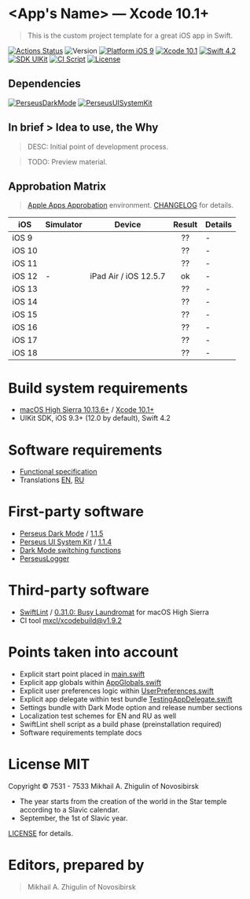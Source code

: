 # <App's Name> — Xcode 10.1+

> This is the custom project template for a great iOS app in Swift.

[![Actions Status](https://github.com/perseusrealdeal/XcodeTemplateProject/actions/workflows/main.yml/badge.svg)](https://github.com/perseusrealdeal/XcodeTemplateProject/actions)
![Version](https://img.shields.io/badge/Version-0.0.1-green.svg)
[![Platform iOS 9](https://img.shields.io/badge/Platform-iOS%209.3+-blue.svg)](https://en.wikipedia.org/wiki/IOS_9)
[![Xcode 10.1](https://img.shields.io/badge/Xcode-10.1+-red.svg)](https://en.wikipedia.org/wiki/Xcode)
[![Swift 4.2](https://img.shields.io/badge/Swift-4.2-orange.svg)](https://docs.swift.org/swift-book/RevisionHistory/RevisionHistory.html)
[![SDK UIKit](https://img.shields.io/badge/SDK-UIKit%20-blueviolet.svg)](https://developer.apple.com/documentation/uikit)
[![CI Script](http://img.shields.io/:CI-Script-blue.svg)](/.github/workflows/main.yml)
[![License](http://img.shields.io/:License-MIT-blue.svg)](/LICENSE)

## Dependencies

[![PerseusDarkMode](http://img.shields.io/:PerseusDarkMode-1.1.5-green.svg)](https://github.com/perseusrealdeal/PerseusDarkMode/tree/1.1.5)
[![PerseusUISystemKit](http://img.shields.io/:PerseusUISystemKit-1.1.4-green.svg)](https://github.com/perseusrealdeal/PerseusUISystemKit/tree/1.1.4)

## In brief > Idea to use, the Why

> DESC: Initial point of development process.<br/>

> TODO: Preview material.

## Approbation Matrix

> [Apple Apps Approbation](https://docs.google.com/document/d/1K2jOeIknKRRpTEEIPKhxO2H_1eBTof5uTXxyOm5g6nQ/edit?usp=sharing) environment. [CHANGELOG](/CHANGELOG.md) for details.

| iOS    | Simulator | Device                | Result  | Details |
| ------ | --------- | --------------------- | :-----: | ------- |
| iOS 9  |           |                       | ??      | - |
| iOS 10 |           |                       | ??      | - |
| iOS 11 |           |                       | ??      | - |
| iOS 12 | -         | iPad Air / iOS 12.5.7 | ok      | - |
| iOS 13 |           |                       | ??      | - |
| iOS 14 |           |                       | ??      | - |
| iOS 15 |           |                       | ??      | - |
| iOS 16 |           |                       | ??      | - |
| iOS 17 |           |                       | ??      | - |
| iOS 18 |           |                       | ??      | - |

# Build system requirements

- [macOS High Sierra 10.13.6+](https://apps.apple.com/us/app/macos-high-sierra/id1246284741?ls=1) / [Xcode 10.1+](https://stackoverflow.com/questions/10335747/how-to-download-xcode-dmg-or-xip-file)
- UIKit SDK, iOS 9.3+ (12.0 by default), Swift 4.2

# Software requirements

- [Functional specification](/REQUIREMENTS.md)
- Translations [EN](/T3Project/Configuration/Translations/Translation_en.plist), [RU](/T3Project/Configuration/Translations/Translation_ru.plist)

# First-party software

- [Perseus Dark Mode](https://github.com/perseusrealdeal/PerseusDarkMode.git) / [1.1.5](https://github.com/perseusrealdeal/perseusdarkmode/releases/tag/1.1.5)
- [Perseus UI System Kit](https://github.com/perseusrealdeal/PerseusUISystemKit.git) / [1.1.4](https://github.com/perseusrealdeal/perseusuisystemkit/releases/tag/1.1.4)
- [Dark Mode switching functions](https://gist.github.com/perseusrealdeal/11b1bab47f13134832b859f49d9af706)
- [PerseusLogger](https://gist.github.com/perseusrealdeal/df456a9825fcface44eca738056eb6d5)

# Third-party software

- [SwiftLint](https://github.com/realm/SwiftLint) / [0.31.0: Busy Laundromat](https://github.com/realm/SwiftLint/releases/tag/0.31.0) for macOS High Sierra
- CI tool [mxcl/xcodebuild@v1.9.2](https://github.com/mxcl/xcodebuild/tree/v1.9.2)

# Points taken into account

- Explicit start point placed in [main.swift](/XcodeTemplateProject/main.swift)
- Explicit app globals within [AppGlobals.swift](/XcodeTemplateProject/Configuration/AppGlobals.swift)
- Explicit user preferences logic within [UserPreferences.swift](/XcodeTemplateProject/Configuration/UserPreferences.swift)
- Explicit app delegate within test bundle [TestingAppDelegate.swift](XcodeTemplateProjectTests/Configuration/TestingAppDelegate.swift)
- Settings bundle with Dark Mode option and release number sections
- Localization test schemes for EN and RU as well
- SwiftLint shell script as a build phase (preinstallation required)
- Software requirements template docs

# License MIT

Copyright © 7531 - 7533 Mikhail A. Zhigulin of Novosibirsk

- The year starts from the creation of the world in the Star temple according to a Slavic calendar.
- September, the 1st of Slavic year.

[LICENSE](/LICENSE) for details.

# Editors, prepared by

> Mikhail A. Zhigulin of Novosibirsk
